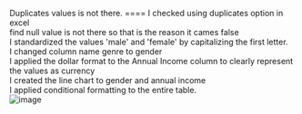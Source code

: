 Duplicates values  is not there. ====   I checked using duplicates option in excel									
find null value is not there so that is the reason  it cames false									
I standardized the values 'male' and 'female' by capitalizing the first letter.									
I changed column name genre to gender 									
I applied the dollar format to the Annual Income column to clearly represent the values as currency									
I created the line chart to gender and annual income									
I applied conditional formatting to the entire table.									
![image](https://github.com/user-attachments/assets/0d465b37-ef64-41e2-ae73-78cdf3c4fef1)
